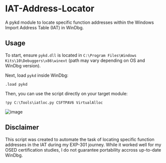 # IAT-Address-Locator
A pykd module to locate specific function addresses within the Windows Import Address Table (IAT) in WinDbg. 


## Usage
To start, ensure `pykd.dll` is located in `C:\Program Files\Windows Kits\10\Debuggers\x86\winext` (path may vary depending on OS and WinDbg version).

Next, load `pykd` inside WinDbg:
```shell
.load pykd
```

Then, you can use the script directly on your target module:
```shell
!py C:\Tools\iatloc.py CSFTPAV6 VirtualAlloc
```

![image](https://github.com/user-attachments/assets/d3880894-fa75-426e-b499-e194dcd75601)


## Disclaimer
This script was created to automate the task of locating specific function addresses in the IAT during my EXP-301 journey. While it worked well for my OSED certification studies, I do not guarantee portability accross up-to-date WinDbg.

